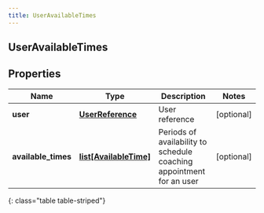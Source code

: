 ```yaml
---
title: UserAvailableTimes
---
```

## UserAvailableTimes

## Properties

|Name | Type | Description | Notes|
|------------ | ------------- | ------------- | -------------|
| **user** | [**UserReference**](UserReference.html) | User reference | [optional] |
| **available_times** | [**list[AvailableTime]**](AvailableTime.html) | Periods of availability to schedule coaching appointment for an user | [optional] |
{: class="table table-striped"}


